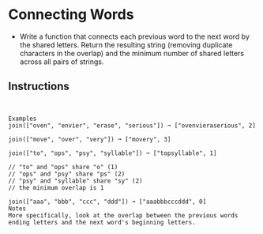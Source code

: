 # Connecting Words
- Write a function that connects each previous word to the next word by the shared letters. Return the resulting string (removing duplicate characters in the overlap) and the minimum number of shared letters across all pairs of strings.

## Instructions
```


Examples
join(["oven", "envier", "erase", "serious"]) ➞ ["ovenvieraserious", 2]

join(["move", "over", "very"]) ➞ ["movery", 3]

join(["to", "ops", "psy", "syllable"]) ➞ ["topsyllable", 1]

// "to" and "ops" share "o" (1)
// "ops" and "psy" share "ps" (2)
// "psy" and "syllable" share "sy" (2)
// the minimum overlap is 1

join(["aaa", "bbb", "ccc", "ddd"]) ➞ ["aaabbbcccddd", 0]
Notes
More specifically, look at the overlap between the previous words ending letters and the next word's beginning letters.



```
